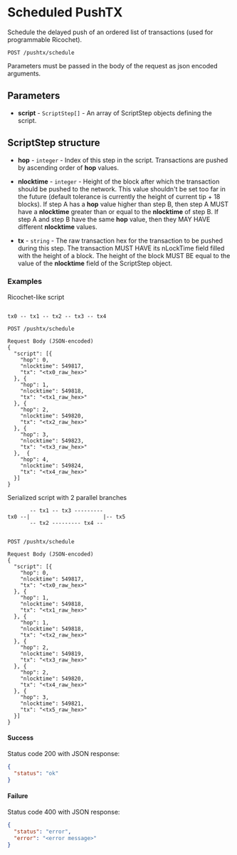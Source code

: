 # Scheduled PushTX

Schedule the delayed push of an ordered list of transactions (used for programmable Ricochet).


```
POST /pushtx/schedule
```

Parameters must be passed in the body of the request as json encoded arguments.


## Parameters

* **script** - `ScriptStep[]` - An array of ScriptStep objects defining the script.


## ScriptStep structure

* **hop** - `integer` - Index of this step in the script. 
Transactions are pushed by ascending order of **hop** values.

* **nlocktime** - `integer` - Height of the block after which the transaction should be pushed to the network.
This value shouldn't be set too far in the future (default tolerance is currently the height of current tip + 18 blocks).
If step A has a **hop** value higher than step B, then step A MUST have a **nlocktime** greater than or equal to the **nlocktime** of step B.
If step A and step B have the same **hop** value, then they MAY HAVE different **nlocktime** values.

* **tx** - `string` - The raw transaction hex for the transaction to be pushed during this step.
The transaction MUST HAVE its nLockTime field filled with the height of a block.
The height of the block MUST BE equal to the value of the **nlocktime** field of the ScriptStep object.


### Examples

Ricochet-like script

```

tx0 -- tx1 -- tx2 -- tx3 -- tx4

POST /pushtx/schedule

Request Body (JSON-encoded)
{
  "script": [{
    "hop": 0,
    "nlocktime": 549817,
    "tx": "<tx0_raw_hex>"
  }, {
    "hop": 1,
    "nlocktime": 549818,
    "tx": "<tx1_raw_hex>"
  }, {
    "hop": 2,
    "nlocktime": 549820,
    "tx": "<tx2_raw_hex>"
  }, {
    "hop": 3,
    "nlocktime": 549823,
    "tx": "<tx3_raw_hex>"
  },  {
    "hop": 4,
    "nlocktime": 549824,
    "tx": "<tx4_raw_hex>"
  }]
}
```

Serialized script with 2 parallel branches

```
       -- tx1 -- tx3 ---------
tx0 --|                       |-- tx5
       -- tx2 --------- tx4 --


POST /pushtx/schedule

Request Body (JSON-encoded)
{
  "script": [{
    "hop": 0,
    "nlocktime": 549817,
    "tx": "<tx0_raw_hex>"
  }, {
    "hop": 1,
    "nlocktime": 549818,
    "tx": "<tx1_raw_hex>"
  }, {
    "hop": 1,
    "nlocktime": 549818,
    "tx": "<tx2_raw_hex>"
  }, {
    "hop": 2,
    "nlocktime": 549819,
    "tx": "<tx3_raw_hex>"
  }, {
    "hop": 2,
    "nlocktime": 549820,
    "tx": "<tx4_raw_hex>"
  }, {
    "hop": 3,
    "nlocktime": 549821,
    "tx": "<tx5_raw_hex>"
  }]
}
```

#### Success
Status code 200 with JSON response:
```json
{
  "status": "ok"
}
```

#### Failure
Status code 400 with JSON response:
```json
{
  "status": "error",
  "error": "<error message>"
}
```
